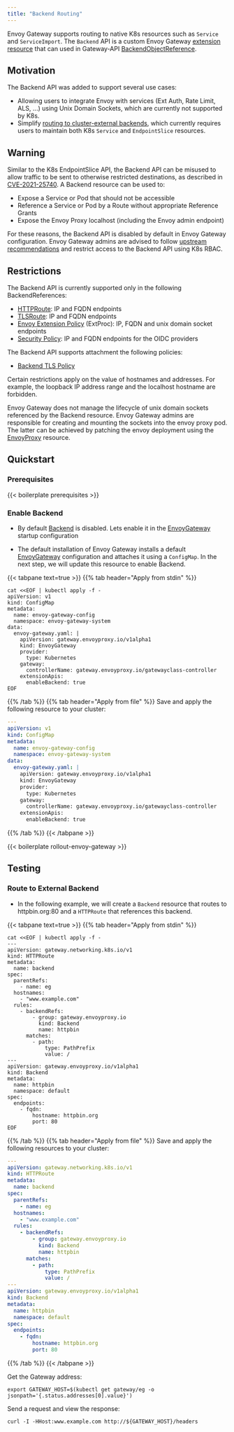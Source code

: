 ```yaml
---
title: "Backend Routing"
---
```


Envoy Gateway supports routing to native K8s resources such as `Service` and `ServiceImport`. The `Backend` API is a custom Envoy Gateway [extension resource][] that can used in Gateway-API [BackendObjectReference][].

## Motivation
The Backend API was added to support several use cases:
- Allowing users to integrate Envoy with services (Ext Auth, Rate Limit, ALS, ...) using Unix Domain Sockets, which are currently not supported by K8s.
- Simplify [routing to cluster-external backends][], which currently requires users to maintain both K8s `Service` and `EndpointSlice` resources.

## Warning

Similar to the K8s EndpointSlice API, the Backend API can be misused to allow traffic to be sent to otherwise restricted destinations, as described in [CVE-2021-25740][].
A Backend resource can be used to:
- Expose a Service or Pod that should not be accessible
- Reference a Service or Pod by a Route without appropriate Reference Grants
- Expose the Envoy Proxy localhost (including the Envoy admin endpoint)

For these reasons, the Backend API is disabled by default in Envoy Gateway configuration. Envoy Gateway admins are advised to follow [upstream recommendations][] and restrict access to the Backend API using K8s RBAC.

## Restrictions

The Backend API is currently supported only in the following BackendReferences:
- [HTTPRoute]: IP and FQDN endpoints
- [TLSRoute]: IP and FQDN endpoints
- [Envoy Extension Policy] (ExtProc): IP, FQDN and unix domain socket endpoints
- [Security Policy]: IP and FQDN endpoints for the OIDC providers

The Backend API supports attachment the following policies:
- [Backend TLS Policy][]

Certain restrictions apply on the value of hostnames and addresses. For example, the loopback IP address range and the localhost hostname are forbidden.

Envoy Gateway does not manage the lifecycle of unix domain sockets referenced by the Backend resource. Envoy Gateway admins are responsible for creating and mounting the sockets into the envoy proxy pod. The latter can be achieved by patching the envoy deployment using the [EnvoyProxy][] resource.

## Quickstart

### Prerequisites

{{< boilerplate prerequisites >}}

### Enable Backend

* By default [Backend][] is disabled. Lets enable it in the [EnvoyGateway][] startup configuration

* The default installation of Envoy Gateway installs a default [EnvoyGateway][] configuration and attaches it
  using a `ConfigMap`. In the next step, we will update this resource to enable Backend.

{{< tabpane text=true >}}
{{% tab header="Apply from stdin" %}}

```shell
cat <<EOF | kubectl apply -f -
apiVersion: v1
kind: ConfigMap
metadata:
  name: envoy-gateway-config
  namespace: envoy-gateway-system
data:
  envoy-gateway.yaml: |
    apiVersion: gateway.envoyproxy.io/v1alpha1
    kind: EnvoyGateway
    provider:
      type: Kubernetes
    gateway:
      controllerName: gateway.envoyproxy.io/gatewayclass-controller
    extensionApis:
      enableBackend: true
EOF
```

{{% /tab %}}
{{% tab header="Apply from file" %}}
Save and apply the following resource to your cluster:

```yaml
---
apiVersion: v1
kind: ConfigMap
metadata:
  name: envoy-gateway-config
  namespace: envoy-gateway-system
data:
  envoy-gateway.yaml: |
    apiVersion: gateway.envoyproxy.io/v1alpha1
    kind: EnvoyGateway
    provider:
      type: Kubernetes
    gateway:
      controllerName: gateway.envoyproxy.io/gatewayclass-controller
    extensionApis:
      enableBackend: true
```

{{% /tab %}}
{{< /tabpane >}}

{{< boilerplate rollout-envoy-gateway >}}

## Testing

### Route to External Backend

* In the following example, we will create a `Backend` resource that routes to httpbin.org:80 and a `HTTPRoute` that references this backend.

{{< tabpane text=true >}}
{{% tab header="Apply from stdin" %}}

```shell
cat <<EOF | kubectl apply -f -
---
apiVersion: gateway.networking.k8s.io/v1
kind: HTTPRoute
metadata:
  name: backend
spec:
  parentRefs:
    - name: eg
  hostnames:
    - "www.example.com"
  rules:
    - backendRefs:
        - group: gateway.envoyproxy.io
          kind: Backend
          name: httpbin
      matches:
        - path:
            type: PathPrefix
            value: /
---
apiVersion: gateway.envoyproxy.io/v1alpha1
kind: Backend
metadata:
  name: httpbin
  namespace: default
spec:
  endpoints:
    - fqdn:
        hostname: httpbin.org
        port: 80
EOF
```

{{% /tab %}}
{{% tab header="Apply from file" %}}
Save and apply the following resources to your cluster:

```yaml
---
apiVersion: gateway.networking.k8s.io/v1
kind: HTTPRoute
metadata:
  name: backend
spec:
  parentRefs:
    - name: eg
  hostnames:
    - "www.example.com"
  rules:
    - backendRefs:
        - group: gateway.envoyproxy.io
          kind: Backend
          name: httpbin
      matches:
        - path:
            type: PathPrefix
            value: /
---
apiVersion: gateway.envoyproxy.io/v1alpha1
kind: Backend
metadata:
  name: httpbin
  namespace: default
spec:
  endpoints:
    - fqdn:
        hostname: httpbin.org
        port: 80

```

{{% /tab %}}
{{< /tabpane >}}

Get the Gateway address:

```shell
export GATEWAY_HOST=$(kubectl get gateway/eg -o jsonpath='{.status.addresses[0].value}')
```

Send a request and view the response:

```shell
curl -I -HHost:www.example.com http://${GATEWAY_HOST}/headers
```

[Backend]: ../../../api/extension_types#backend
[routing to cluster-external backends]: ./../../tasks/traffic/routing-outside-kubernetes.md
[BackendObjectReference]: https://gateway-api.sigs.k8s.io/reference/spec/#gateway.networking.k8s.io/v1.BackendObjectReference
[extension resource]: https://gateway-api.sigs.k8s.io/guides/migrating-from-ingress/#approach-to-extensibility
[CVE-2021-25740]: https://nvd.nist.gov/vuln/detail/CVE-2021-25740
[upstream recommendations]: https://github.com/kubernetes/kubernetes/issues/103675
[HTTPRoute]: https://gateway-api.sigs.k8s.io/api-types/httproute
[TLSRoute]: https://gateway-api.sigs.k8s.io/reference/spec/#gateway.networking.k8s.io/v1alpha2.TLSRoute
[Envoy Extension Policy]: ../../../api/extension_types#envoyextensionpolicy
[Security Policy]: ../../../api/extension_types#oidcprovider
[Backend TLS Policy]: https://gateway-api.sigs.k8s.io/api-types/backendtlspolicy/
[EnvoyProxy]: ../../../api/extension_types#envoyproxy
[EnvoyGateway]: ../../../api/extension_types#envoygateway
